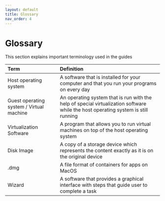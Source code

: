 ```yaml
---
layout: default
title: Glossary
nav_order: 4
---
```


# Glossary
This section explains important terminology used in the guides

| Term         | Definition         |
|:-------------|:------------------|
| Host operating system           | A software that is installed for your computer and that you run your programs on every day  |
| Guest operating system / Virtual machine | An operating system that is run with the help of special virtualization software while the host operating system is still running   |
| Virtualization Software           | A program that allows you to run virtual machines on top of the host operating system     |
| Disk Image | A copy of a storage device which represents the content exactly as it is on the original device |
| .dmg | A file format of containers for apps on MacOS |
| Wizard | A software that provides a graphical interface with steps that guide user to complete a task |

